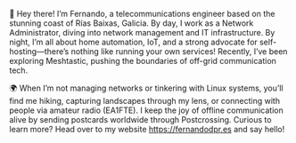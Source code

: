 👋 Hey there! I’m Fernando, a telecommunications engineer based on the stunning coast of Rías Baixas, Galicia. By day, I work as a Network Administrator, diving into network management and IT infrastructure. By night, I’m all about home automation, IoT, and a strong advocate for self-hosting—there’s nothing like running your own services! Recently, I’ve been exploring Meshtastic, pushing the boundaries of off-grid communication tech.

🌍 When I’m not managing networks or tinkering with Linux systems, you’ll find me hiking, capturing landscapes through my lens, or connecting with people via amateur radio (EA1FTE). I keep the joy of offline communication alive by sending postcards worldwide through Postcrossing. Curious to learn more? Head over to my website https://fernandodpr.es and say hello!
<!---
fernandodpr/fernandodpr is a ✨ special ✨ repository because its `README.md` (this file) appears on your GitHub profile.
You can click the Preview link to take a look at your changes.
--->
